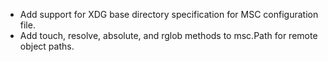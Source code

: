 <!-- To avoid merge conflicts, add items at an arbitrary place in the list. -->

- Add support for XDG base directory specification for MSC configuration file.
- Add touch, resolve, absolute, and rglob methods to msc.Path for remote object paths.